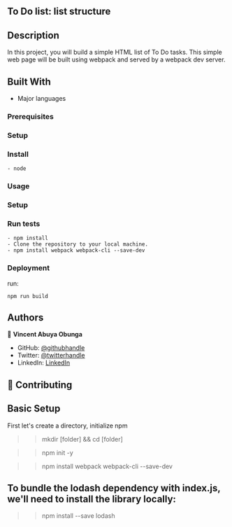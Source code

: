 ## To Do list: list structure

## Description
In this project, you will build a simple HTML list of To Do tasks. This simple web page will be built using webpack and served by a webpack dev server.

## Built With
- Major languages

### Prerequisites

### Setup

### Install
    - node

### Usage
### Setup

### Run tests
```
- npm install
- Clone the repository to your local machine.
- npm install webpack webpack-cli --save-dev
```

### Deployment


 run:
 ```
 npm run build
 ```

## Authors

👤 **Vincent Abuya Obunga**

- GitHub: [@githubhandle](https://github.com/githubhandle)
- Twitter: [@twitterhandle](https://twitter.com/twitterhandle)
- LinkedIn: [LinkedIn](https://linkedin.com/in/linkedinhandle)


## 🤝 Contributing


## Basic Setup

First let's create a directory, initialize npm

>> mkdir [folder] && cd [folder]

>> npm init -y

>> npm install webpack webpack-cli --save-dev

## To bundle the lodash dependency with index.js, we'll need to install the library locally:

>> npm install --save lodash